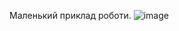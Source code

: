 Маленький приклад роботи.
![image](https://github.com/user-attachments/assets/9fae66e0-8e42-4eb0-a9ad-10360b47a541)

